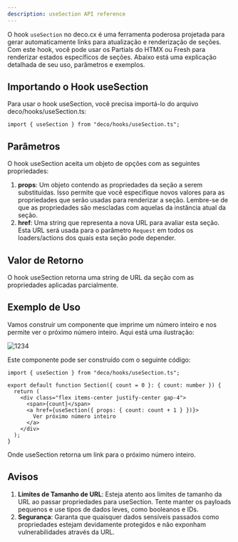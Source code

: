 ```yaml
---
description: useSection API reference
---
```


O hook `useSection` no deco.cx é uma ferramenta poderosa projetada para gerar
automaticamente links para atualização e renderização de seções. Com este hook,
você pode usar os Partials do HTMX ou Fresh para renderizar estados específicos
de seções. Abaixo está uma explicação detalhada de seu uso, parâmetros e
exemplos.

## Importando o Hook useSection

Para usar o hook useSection, você precisa importá-lo do arquivo
deco/hooks/useSection.ts:

```tsx
import { useSection } from "deco/hooks/useSection.ts";
```

## Parâmetros

O hook useSection aceita um objeto de opções com as seguintes propriedades:

1. **props**: Um objeto contendo as propriedades da seção a serem substituídas.
   Isso permite que você especifique novos valores para as propriedades que
   serão usadas para renderizar a seção. Lembre-se de que as propriedades são
   mescladas com aquelas da instância atual da seção.
2. **href**: Uma string que representa a nova URL para avaliar esta seção. Esta
   URL será usada para o parâmetro `Request` em todos os loaders/actions dos
   quais esta seção pode depender.

## Valor de Retorno

O hook useSection retorna uma string de URL da seção com as propriedades
aplicadas parcialmente.

## Exemplo de Uso

Vamos construir um componente que imprime um número inteiro e nos permite ver o
próximo número inteiro. Aqui está uma ilustração:

![1234](https://github.com/deco-cx/community/assets/1753396/f4abdeaf-9801-4f4a-8f57-2f3eaa22804e)

Este componente pode ser construído com o seguinte código:

```tsx
import { useSection } from "deco/hooks/useSection.ts";

export default function Section({ count = 0 }: { count: number }) {
  return (
    <div class="flex items-center justify-center gap-4">
      <span>{count}</span>
      <a href={useSection({ props: { count: count + 1 } })}>
        Ver próximo número inteiro
      </a>
    </div>
  );
}
```

Onde useSection retorna um link para o próximo número inteiro.

## Avisos

1. **Limites de Tamanho de URL**: Esteja atento aos limites de tamanho da URL ao
   passar propriedades para useSection. Tente manter os payloads pequenos e use
   tipos de dados leves, como booleanos e IDs.
2. **Segurança**: Garanta que quaisquer dados sensíveis passados como
   propriedades estejam devidamente protegidos e não exponham vulnerabilidades
   através da URL.
